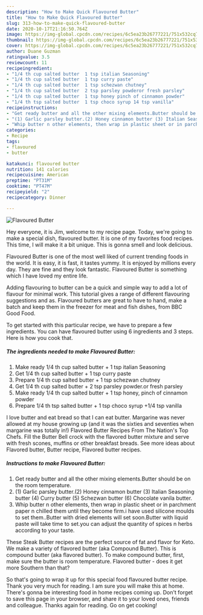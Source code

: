 ```yaml
---
description: "How to Make Quick Flavoured Butter"
title: "How to Make Quick Flavoured Butter"
slug: 313-how-to-make-quick-flavoured-butter
date: 2020-10-17T21:16:50.764Z
image: https://img-global.cpcdn.com/recipes/6c5ea23b26777221/751x532cq70/flavoured-butter-recipe-main-photo.jpg
thumbnail: https://img-global.cpcdn.com/recipes/6c5ea23b26777221/751x532cq70/flavoured-butter-recipe-main-photo.jpg
cover: https://img-global.cpcdn.com/recipes/6c5ea23b26777221/751x532cq70/flavoured-butter-recipe-main-photo.jpg
author: Duane Guzman
ratingvalue: 3.5
reviewcount: 11
recipeingredient:
- "1/4 th cup salted butter  1 tsp italian Seasoning"
- "1/4 th cup salted butter  1 tsp curry paste"
- "1/4 th cup salted butter  1 tsp schezwan chutney"
- "1/4 th cup salted butter  2 tsp parsley powderor fresh parsley"
- "1/4 th cup salted butter  1 tsp honey pinch of cinnamon powder"
- "1/4 th tsp salted butter  1 tsp choco syrup 14 tsp vanilla"
recipeinstructions:
- "Get ready butter and all the other mixing elements.Butter should be on the room temperature."
- "(1) Garlic parsley butter.(2) Honey cinnamon butter (3) Italian Seasoning butter (4) Curry butter (5) Schezwan butter (6) Chocolate vanila butter."
- "Whip butter n other elements, then wrap in plastic sheet or in parchment paper n chilled them until they become firm.i have used silicone moulds to set them..Butter with dried elements will set soon.Butter with liquid paste will take time to set.you can adjust the quantity of spices n herbs according to your taste."
categories:
- Recipe
tags:
- flavoured
- butter

katakunci: flavoured butter 
nutrition: 141 calories
recipecuisine: American
preptime: "PT31M"
cooktime: "PT47M"
recipeyield: "2"
recipecategory: Dinner

---
```



![Flavoured Butter](https://img-global.cpcdn.com/recipes/6c5ea23b26777221/751x532cq70/flavoured-butter-recipe-main-photo.jpg)

Hey everyone, it is Jim, welcome to my recipe page. Today, we're going to make a special dish, flavoured butter. It is one of my favorites food recipes. This time, I will make it a bit unique. This is gonna smell and look delicious.

Flavoured Butter is one of the most well liked of current trending foods in the world. It is easy, it is fast, it tastes yummy. It is enjoyed by millions every day. They are fine and they look fantastic. Flavoured Butter is something which I have loved my entire life.

Adding flavouring to butter can be a quick and simple way to add a lot of flavour for minimal work. This tutorial gives a range of different flavouring suggestions and as. Flavoured butters are great to have to hand, make a batch and keep them in the freezer for meat and fish dishes, from BBC Good Food.


To get started with this particular recipe, we have to prepare a few ingredients. You can have flavoured butter using 6 ingredients and 3 steps. Here is how you cook that.

<!--inarticleads1-->

##### The ingredients needed to make Flavoured Butter:

1. Make ready 1/4 th cup salted butter + 1 tsp italian Seasoning
1. Get 1/4 th cup salted butter + 1 tsp curry paste
1. Prepare 1/4 th cup salted butter + 1 tsp schezwan chutney
1. Get 1/4 th cup salted butter + 2 tsp parsley powder.or fresh parsley
1. Make ready 1/4 th cup salted butter + 1 tsp honey, pinch of cinnamon powder
1. Prepare 1/4 th tsp salted butter + 1 tsp choco syrup +1/4 tsp vanilla


I love butter and eat bread so that I can eat butter. Margarine was never allowed at my house growing up (and it was the sixties and seventies when margarine was totally in!) Flavored Butter Recipes From The Nation&#39;s Top Chefs. Fill the Butter Bell crock with the flavored butter mixture and serve with fresh scones, muffins or other breakfast breads. See more ideas about Flavored butter, Butter recipe, Flavored butter recipes. 

<!--inarticleads2-->

##### Instructions to make Flavoured Butter:

1. Get ready butter and all the other mixing elements.Butter should be on the room temperature.
1. (1) Garlic parsley butter.(2) Honey cinnamon butter (3) Italian Seasoning butter (4) Curry butter (5) Schezwan butter (6) Chocolate vanila butter.
1. Whip butter n other elements, then wrap in plastic sheet or in parchment paper n chilled them until they become firm.i have used silicone moulds to set them..Butter with dried elements will set soon.Butter with liquid paste will take time to set.you can adjust the quantity of spices n herbs according to your taste.


These Steak Butter recipes are the perfect source of fat and flavor for Keto. We make a variety of flavored butter (aka Compound Butter). This is compound butter (aka flavored butter). To make compound butter, first, make sure the butter is room temperature. Flavored butter - does it get more Southern than that? 

So that's going to wrap it up for this special food flavoured butter recipe. Thank you very much for reading. I am sure you will make this at home. There's gonna be interesting food in home recipes coming up. Don't forget to save this page in your browser, and share it to your loved ones, friends and colleague. Thanks again for reading. Go on get cooking!
